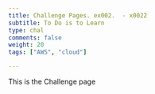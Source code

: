 ```yaml
---
title: Challenge Pages. ex002.  - x0022
subtitle: To Do is to Learn
type: chal
comments: false
weight: 20
tags: ["AWS", "cloud"]

---
```

This is the Challenge page
